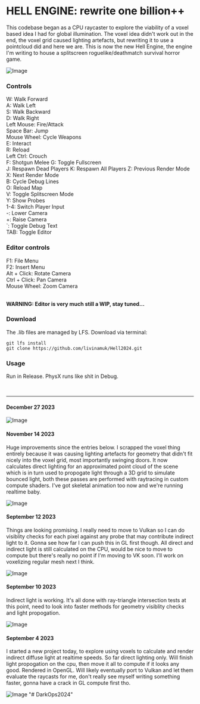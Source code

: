 # HELL ENGINE: rewrite one billion++

<!-- December 27 2023 -->
This codebase began as a CPU raycaster to explore the viability of a voxel based idea I had for global illumination. The voxel idea didn't work out in the end, the voxel grid caused lighting artefacts, but rewriting it to use a pointcloud did and here we are. This is now the new Hell Engine, the engine I'm writing to house a splitscreen roguelike/deathmatch survival horror game.

![Image](https://www.principiaprogrammatica.com/dump/githubthumb2.jpg)


### Controls
W: Walk Forward<br>
A: Walk Left<br>
S: Walk Backward<br>
D: Walk Right<br>
Left Mouse: Fire/Attack<br>
Space Bar:  Jump<br>
Mouse Wheel: Cycle Weapons<br>
E: Interact<br>
R: Reload<br>
Left Ctrl: Crouch<br>
F: Shotgun Melee
G: Toggle Fullscreen<br>
J: Respawn Dead Players
K: Respawn All Players
Z: Previous Render Mode<br>
X: Next Render Mode<br>
B: Cycle Debug Lines<br>
O: Reload Map<br>
V: Toggle Splitscreen Mode<br>
Y: Show Probes<br>
1-4: Switch Player Input<br>
-: Lower Camera<br>
+: Raise Camera<br>
`: Toggle Debug Text<br>
TAB: Toggle Editor<br>

### Editor controls
F1: File Menu<br>
F2: Insert Menu<br>
Alt + Click: Rotate Camera<br>
Ctrl + Click: Pan Camera<br>
Mouse Wheel: Zoom Camera<br>
<br>

**WARNING: Editor is very much still a WIP, stay tuned...**

### Download

The .lib files are managed by LFS. Download via terminal:

```
git lfs install
git clone https://github.com/livinamuk/Hell2024.git
```

### Usage

Run in Release. PhysX runs like shit in Debug.

<br>

---


#### December 27 2023

![Image](https://www.principiaprogrammatica.com/dump/ChristmasShot.png)

#### November 14 2023
Huge improvements since the entries below. I scrapped the voxel thing entirely because it was causing lighting artefacts for geometry that didn't fit nicely into the voxel grid, most importantly swinging doors. It now calculates direct lighting for an approximated point cloud of the scene which is in turn used to propogate light through a 3D grid to simulate bounced light, both these passes are performed with raytracing in custom compute shaders. I've got skeletal animation too now and we're running realtime baby.

![Image](https://www.principiaprogrammatica.com/dump/SHITT2.jpg)

#### September 12 2023
Things are looking promising. I really need to move to Vulkan so I can do visiblity checks for each pixel against any probe that may contribute indirect light to it. Gonna see how far I can push this in GL first though. All direct and indirect light is still calculated on the CPU, would be nice to move to compute but there's really no point if I'm moving to VK soon. I'll work on voxelizing regular mesh next I think.

![Image](https://www.principiaprogrammatica.com/dump/vxgi2.jpg)

#### September 10 2023
Indirect light is working. It's all done with ray-triangle intersection tests at this point, need to look into faster methods for geometry visiblity checks and light propogation.

![Image](https://www.principiaprogrammatica.com/dump/vxgi.png)

#### September 4 2023

I started a new project today, to explore using voxels to calculate and render indirect diffuse light at realtime speeds. So far direct lighting only. Will finish light propogation on the cpu, then move it all to compute if it looks any good. Rendered in OpenGL. Will likely eventually port to Vulkan and let them evaluate the raycasts for me, don't really see myself writing something faster, gonna have a crack in GL compute first tho.

![Image](https://www.principiaprogrammatica.com/dump/Voxel.jpg)
"# DarkOps2024" 

